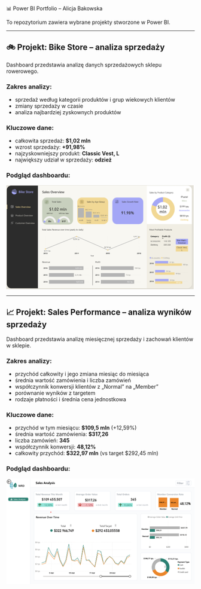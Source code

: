  📊 Power BI Portfolio – Alicja Bakowska

To repozytorium zawiera wybrane projekty stworzone w Power BI.

---

## 🚲 Projekt: Bike Store – analiza sprzedaży

Dashboard przedstawia analizę danych sprzedażowych sklepu rowerowego.

### Zakres analizy:
- sprzedaż według kategorii produktów i grup wiekowych klientów
- zmiany sprzedaży w czasie
- analiza najbardziej zyskownych produktów

### Kluczowe dane:
- całkowita sprzedaż: **$1,02 mln**
- wzrost sprzedaży: **+91,98%**
- najzyskowniejszy produkt: **Classic Vest, L**
- największy udział w sprzedaży: **odzież**

### Podgląd dashboardu:
![Dashboard Bike Store](./projekt-bike-store/dashboard.png)

---

## 📈 Projekt: Sales Performance – analiza wyników sprzedaży

Dashboard przedstawia analizę miesięcznej sprzedaży i zachowań klientów w sklepie.

### Zakres analizy:
- przychód całkowity i jego zmiana miesiąc do miesiąca
- średnia wartość zamówienia i liczba zamówień
- współczynnik konwersji klientów z „Normal” na „Member”
- porównanie wyników z targetem
- rodzaje płatności i średnia cena jednostkowa

### Kluczowe dane:
- przychód w tym miesiącu: **$109,5 mln** (+12,59%)
- średnia wartość zamówienia: **$317,26**
- liczba zamówień: **345**
- współczynnik konwersji: **48,12%**
- całkowity przychód: **$322,97 mln** (vs target $292,45 mln)

### Podgląd dashboardu:
![Dashboard Sales Performance](./projekt-sales-performance/dashboard.png)
